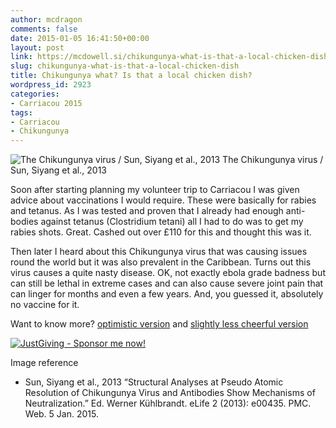 ```yaml
---
author: mcdragon
comments: false
date: 2015-01-05 16:41:50+00:00
layout: post
link: https://mcdowell.si/chikungunya-what-is-that-a-local-chicken-dish-2923.html
slug: chikungunya-what-is-that-a-local-chicken-dish
title: Chikungunya what? Is that a local chicken dish?
wordpress_id: 2923
categories:
- Carriacou 2015
tags:
- Carriacou
- Chikungunya
---
```


![The Chikungunya virus / Sun, Siyang et al., 2013](https://img.mcdowell.si/2015/01/Chikungunya-1.jpg) 
The Chikungunya virus / Sun, Siyang et al., 2013

Soon after starting planning my volunteer trip to Carriacou I was given advice about vaccinations I would require. These were basically for rabies and tetanus. As I was tested and proven that I already had enough anti-bodies against tetanus (Clostridium tetani) all I had to do was to get my rabies shots. Great. Cashed out over £110 for this and thought this was it.

Then later I heard about this Chikungunya virus that was causing issues round the world but it was also prevalent in the Caribbean. Turns out this virus causes a quite nasty disease. OK, not exactly ebola grade badness but can still be lethal in extreme cases and can also cause severe joint pain that can linger for months and even a few years. And, you guessed it, absolutely no vaccine for it.

Want to know more? [optimistic version](http://www.fitfortravel.nhs.uk/advice/disease-prevention-advice/chikungunya-fever.aspx#Illness) and [slightly less cheerful version](http://www.who.int/mediacentre/factsheets/fs327/en/)

[![JustGiving - Sponsor me now!](http://www.justgiving.com/App_Themes/JustGiving/images/badges/badge10.gif)](http://www.justgiving.com/Martin-McDowell)

Image reference
 	
  * Sun, Siyang et al., 2013 “Structural Analyses at Pseudo Atomic Resolution of Chikungunya Virus and Antibodies Show Mechanisms of Neutralization.” Ed. Werner Kühlbrandt. eLife 2 (2013): e00435. PMC. Web. 5 Jan. 2015.


